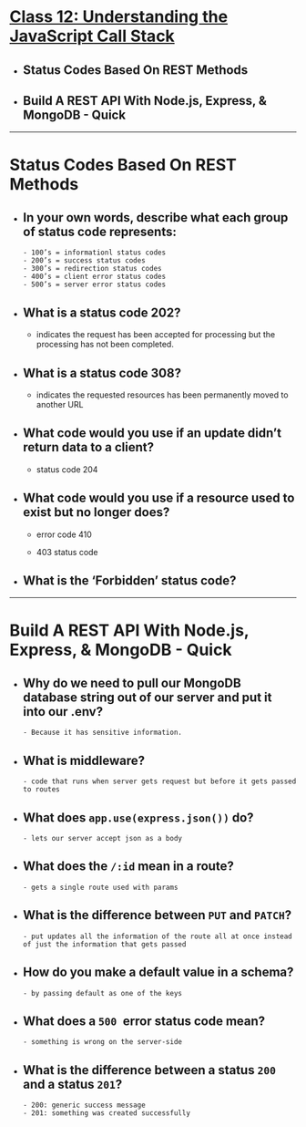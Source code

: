 # [Class 12: Understanding the JavaScript Call Stack](/README.md)

- ## Status Codes Based On REST Methods
- ## Build A REST API With Node.js, Express, & MongoDB - Quick 
<hr>

# Status Codes Based On REST Methods

- ## In your own words, describe what each group of status code represents:
      - 100’s = informationl status codes
      - 200’s = success status codes
      - 300’s = redirection status codes
      - 400’s = client error status codes
      - 500’s = server error status codes

- ## What is a status code 202?
    - indicates the request has been accepted for processing but the processing has not been completed.
- ## What is a status code 308?
    - indicates the requested resources has been permanently moved to another URL

- ## What code would you use if an update didn’t return data to a client?
    - status code 204

- ## What code would you use if a resource used to exist but no longer does?
    - error code 410

    - 403 status code
- ## What is the ‘Forbidden’ status code?

<hr>

# Build A REST API With Node.js, Express, & MongoDB - Quick 

- ## Why do we need to pull our MongoDB database string out of our server and put it into our .env?
      - Because it has sensitive information.


- ## What is middleware?
      - code that runs when server gets request but before it gets passed to routes 

- ## What does `app.use(express.json())` do?
      - lets our server accept json as a body

- ## What does the `/:id` mean in a route?
      - gets a single route used with params

- ## What is the difference between `PUT` and `PATCH`?
      - put updates all the information of the route all at once instead of just the information that gets passed

- ## How do you make a default value in a schema?
      - by passing default as one of the keys 
- ## What does a `500 `error status code mean?
      - something is wrong on the server-side

- ## What is the difference between a status `200` and a status `201`?
      - 200: generic success message
      - 201: something was created successfully 